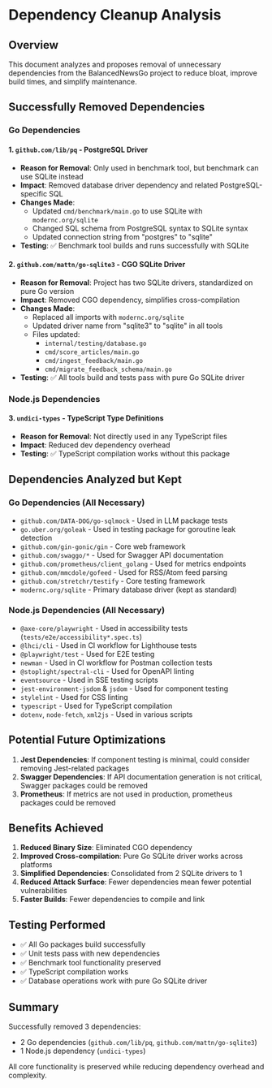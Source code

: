 # Dependency Cleanup Analysis

## Overview
This document analyzes and proposes removal of unnecessary dependencies from the BalancedNewsGo project to reduce bloat, improve build times, and simplify maintenance.

## Successfully Removed Dependencies

### Go Dependencies

#### 1. `github.com/lib/pq` - PostgreSQL Driver
- **Reason for Removal**: Only used in benchmark tool, but benchmark can use SQLite instead
- **Impact**: Removed database driver dependency and related PostgreSQL-specific SQL
- **Changes Made**:
  - Updated `cmd/benchmark/main.go` to use SQLite with `modernc.org/sqlite`
  - Changed SQL schema from PostgreSQL syntax to SQLite syntax
  - Updated connection string from "postgres" to "sqlite"
- **Testing**: ✅ Benchmark tool builds and runs successfully with SQLite

#### 2. `github.com/mattn/go-sqlite3` - CGO SQLite Driver
- **Reason for Removal**: Project has two SQLite drivers, standardized on pure Go version
- **Impact**: Removed CGO dependency, simplifies cross-compilation
- **Changes Made**:
  - Replaced all imports with `modernc.org/sqlite`
  - Updated driver name from "sqlite3" to "sqlite" in all tools
  - Files updated:
    - `internal/testing/database.go`
    - `cmd/score_articles/main.go`
    - `cmd/ingest_feedback/main.go`
    - `cmd/migrate_feedback_schema/main.go`
- **Testing**: ✅ All tools build and tests pass with pure Go SQLite driver

### Node.js Dependencies

#### 3. `undici-types` - TypeScript Type Definitions
- **Reason for Removal**: Not directly used in any TypeScript files
- **Impact**: Reduced dev dependency overhead
- **Testing**: ✅ TypeScript compilation works without this package

## Dependencies Analyzed but Kept

### Go Dependencies (All Necessary)
- `github.com/DATA-DOG/go-sqlmock` - Used in LLM package tests
- `go.uber.org/goleak` - Used in testing package for goroutine leak detection
- `github.com/gin-gonic/gin` - Core web framework
- `github.com/swaggo/*` - Used for Swagger API documentation
- `github.com/prometheus/client_golang` - Used for metrics endpoints
- `github.com/mmcdole/gofeed` - Used for RSS/Atom feed parsing
- `github.com/stretchr/testify` - Core testing framework
- `modernc.org/sqlite` - Primary database driver (kept as standard)

### Node.js Dependencies (All Necessary)
- `@axe-core/playwright` - Used in accessibility tests (`tests/e2e/accessibility*.spec.ts`)
- `@lhci/cli` - Used in CI workflow for Lighthouse tests
- `@playwright/test` - Used for E2E testing
- `newman` - Used in CI workflow for Postman collection tests
- `@stoplight/spectral-cli` - Used for OpenAPI linting
- `eventsource` - Used in SSE testing scripts
- `jest-environment-jsdom` & `jsdom` - Used for component testing
- `stylelint` - Used for CSS linting
- `typescript` - Used for TypeScript compilation
- `dotenv`, `node-fetch`, `xml2js` - Used in various scripts

## Potential Future Optimizations

1. **Jest Dependencies**: If component testing is minimal, could consider removing Jest-related packages
2. **Swagger Dependencies**: If API documentation generation is not critical, Swagger packages could be removed
3. **Prometheus**: If metrics are not used in production, prometheus packages could be removed

## Benefits Achieved

1. **Reduced Binary Size**: Eliminated CGO dependency
2. **Improved Cross-compilation**: Pure Go SQLite driver works across platforms
3. **Simplified Dependencies**: Consolidated from 2 SQLite drivers to 1
4. **Reduced Attack Surface**: Fewer dependencies mean fewer potential vulnerabilities
5. **Faster Builds**: Fewer dependencies to compile and link

## Testing Performed

- ✅ All Go packages build successfully
- ✅ Unit tests pass with new dependencies
- ✅ Benchmark tool functionality preserved
- ✅ TypeScript compilation works
- ✅ Database operations work with pure Go SQLite driver

## Summary

Successfully removed 3 dependencies:
- 2 Go dependencies (`github.com/lib/pq`, `github.com/mattn/go-sqlite3`)
- 1 Node.js dependency (`undici-types`)

All core functionality is preserved while reducing dependency overhead and complexity.